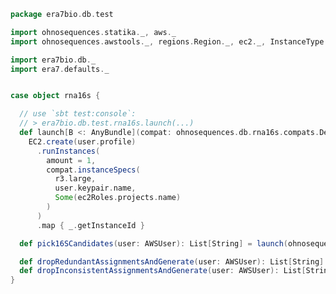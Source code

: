 
```scala
package era7bio.db.test

import ohnosequences.statika._, aws._
import ohnosequences.awstools._, regions.Region._, ec2._, InstanceType._, autoscaling._, s3._

import era7bio.db._
import era7.defaults._


case object rna16s {

  // use `sbt test:console`:
  // > era7bio.db.test.rna16s.launch(...)
  def launch[B <: AnyBundle](compat: ohnosequences.db.rna16s.compats.DefaultCompatible[B], user: AWSUser): List[String] =
    EC2.create(user.profile)
      .runInstances(
        amount = 1,
        compat.instanceSpecs(
          r3.large,
          user.keypair.name,
          Some(ec2Roles.projects.name)
        )
      )
      .map { _.getInstanceId }

  def pick16SCandidates(user: AWSUser): List[String] = launch(ohnosequences.db.rna16s.compats.pick16SCandidates, user)

  def dropRedundantAssignmentsAndGenerate(user: AWSUser): List[String] = launch(ohnosequences.db.rna16s.compats.dropRedundantAssignmentsAndGenerate, user)
  def dropInconsistentAssignmentsAndGenerate(user: AWSUser): List[String] = launch(ohnosequences.db.rna16s.compats.dropInconsistentAssignmentsAndGenerate, user)
}

```




[test/scala/runBundles.scala]: runBundles.scala.md
[main/scala/dropRedundantAssignments.scala]: ../../main/scala/dropRedundantAssignments.scala.md
[main/scala/mg7pipeline.scala]: ../../main/scala/mg7pipeline.scala.md
[main/scala/package.scala]: ../../main/scala/package.scala.md
[main/scala/compats.scala]: ../../main/scala/compats.scala.md
[main/scala/release.scala]: ../../main/scala/release.scala.md
[main/scala/dropInconsistentAssignments.scala]: ../../main/scala/dropInconsistentAssignments.scala.md
[main/scala/pick16SCandidates.scala]: ../../main/scala/pick16SCandidates.scala.md